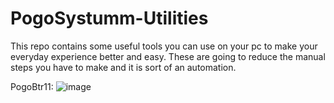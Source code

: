 # PogoSystumm-Utilities
This repo contains some useful tools you can use on your pc to make your everyday experience better and easy. These are going to reduce the manual steps you have to make and it is sort of an automation.

PogoBtr11:
![image](https://github.com/FallDropch86/PogoSystumm-Utilities/assets/126798461/a02d1b99-af09-441f-9f2f-e8642d0159b6)

